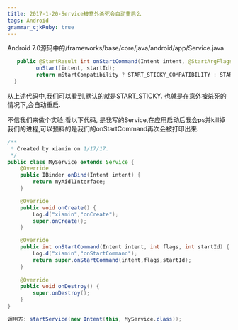 ```yaml
---
title: 2017-1-20-Service被意外杀死会自动重启么
tags: Android
grammar_cjkRuby: true
---
```


Android 7.0源码中的/frameworks/base/core/java/android/app/Service.java

``` java
   public @StartResult int onStartCommand(Intent intent, @StartArgFlags int flags, int startId) {
         onStart(intent, startId);
	     return mStartCompatibility ? START_STICKY_COMPATIBILITY : START_STICKY;
  }

```
从上述代码中,我们可以看到,默认的就是START_STICKY. 也就是在意外被杀死的情况下,会自动重启.

不信我们来做个实验,看以下代码, 是我写的Service,在应用启动后我会ps并kill掉我们的进程,可以预料的是我们的onStartCommand再次会被打印出来.

``` java 
/**
 * Created by xiamin on 1/17/17.
 */
public class MyService extends Service {
    @Override
    public IBinder onBind(Intent intent) {
        return myAidlInterface;
    }

    @Override
    public void onCreate() {
        Log.d("xiamin","onCreate");
        super.onCreate();
    }

    @Override
    public int onStartCommand(Intent intent, int flags, int startId) {
        Log.d("xiamin","onStartCommand");
        return super.onStartCommand(intent,flags,startId);
    }
	
	@Override
    public void onDestroy() {
        super.onDestroy();
    }
}

调用方: startService(new Intent(this, MyService.class));

```
